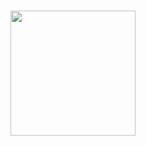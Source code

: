 # <img src="https://github.com/openFudan/fudan-coursera/blob/master/images/logo.png"  width="200"/>
